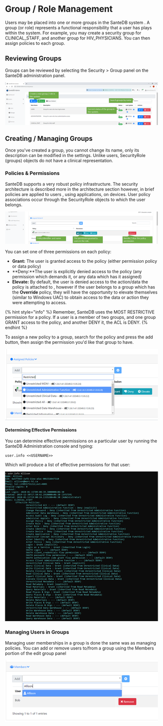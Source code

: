 # Group / Role Management

Users may be placed into one or more groups in the SanteDB system . A group \(or role\) represents a functional responsibility that a user has plays within the system. For example, you may create a security group for CLINICAL\_STAFF, and another group for HIV\_PHYSICIANS. You can then assign policies to each group.

## Reviewing Groups

Groups can be reviewed by selecting the Security &gt; Group panel on the SanteDB administration panel.

![](../../../.gitbook/assets/image%20%2830%29.png)

## Creating / Managing Groups

Once you've created a group, you cannot change its name, only its description can be modified in the settings. Unlike users, SecurityRole \(groups\) objects do not have a clinical representation.

### Policies & Permissions

SanteDB supports a very robust policy infrastructure. The security architecture is described more in the architecture section however, in brief policies are applied to users , using applications, on devices. User policy associations occur through  the SecurityRole objects to which the user belongs.

![](../../../.gitbook/assets/image%20%28131%29.png)

You can set one of three permissions on each policy:

* **Grant:** The user is granted access to the policy \(either permission policy or data policy\) 
* **Deny:**The user is explicitly denied access to the policy \(any permission which demands it, or any data which has it assigned\)
* **Elevate:** By default, the user is denied access to the action/data the policy is attached to , however if the user belongs to a group which has the **Override** policy, they will have the opportunity to elevate themselves \(similar to Windows UAC\) to obtain access to the data or action they were attempting to access.

{% hint style="info" %}
Remember, SanteDB uses the MOST RESTRICTIVE permission for a policy. If a user is a member of two groups, and one group GRANT access to the policy, and another DENY it, the ACL is DENY.
{% endhint %}

To assign a new policy to a group, search for the policy and press the add button, then assign the permission you'd like that group to have.

![](../../../.gitbook/assets/image%20%2825%29.png)

#### Determining Effective Permissions

You can determine effective permissions on a particular user by running the SanteDB Administration console and typing:

```text
user.info <<USERNAME>>
```

Which will produce a list of effective permissions for that user:

![](../../../.gitbook/assets/image%20%2834%29.png)

### Managing Users in Groups

Managing user memberships in a group is done the same was as managing policies. You can add or remove users to/from a group using the Members portion of the edit group panel

![](../../../.gitbook/assets/image%20%2898%29.png)



